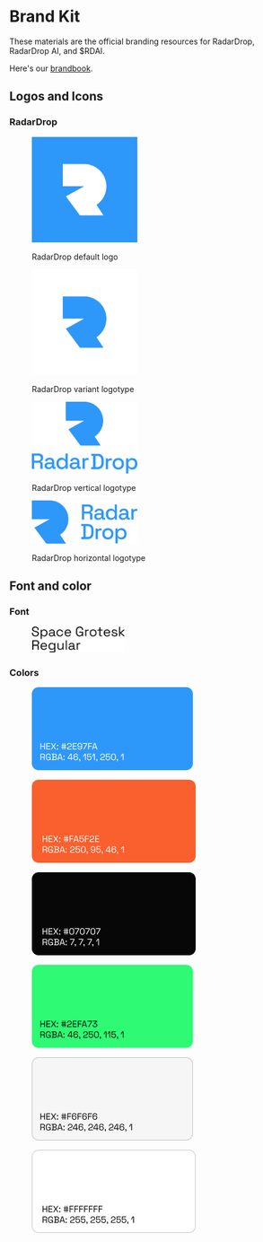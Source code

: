 # Brand Kit

These materials are the official branding resources for RadarDrop, RadarDrop AI, and $RDAI.

Here's our [brandbook](https://res.cloudinary.com/dkensloln/image/upload/v1718978969/static/euvpm6ktzhgamez3sugl.pdf).

## Logos and Icons

### RadarDrop

<figure><img src="../.gitbook/assets/Instagram post - 0.png" alt="" width="188"><figcaption><p>RadarDrop default logo</p></figcaption></figure>

<figure><img src="../.gitbook/assets/Instagram post - 8.png" alt="" width="188"><figcaption><p>RadarDrop variant logotype</p></figcaption></figure>

<figure><img src="../.gitbook/assets/RD_logotype0.png" alt="" width="188"><figcaption><p>RadarDrop vertical logotype</p></figcaption></figure>

<figure><img src="../.gitbook/assets/RD_logotype00.png" alt="" width="188"><figcaption><p>RadarDrop horizontal logotype</p></figcaption></figure>

## Font and color

### Font

<figure><img src="../.gitbook/assets/font.png" alt="" width="166"><figcaption></figcaption></figure>

### Colors

<figure><img src="../.gitbook/assets/color0.png" alt=""><figcaption></figcaption></figure>

<figure><img src="../.gitbook/assets/color1.png" alt=""><figcaption></figcaption></figure>

<figure><img src="../.gitbook/assets/color3.png" alt=""><figcaption></figcaption></figure>

<figure><img src="../.gitbook/assets/color2.png" alt=""><figcaption></figcaption></figure>

<figure><img src="../.gitbook/assets/color4.png" alt=""><figcaption></figcaption></figure>

<figure><img src="../.gitbook/assets/color5.png" alt=""><figcaption></figcaption></figure>


